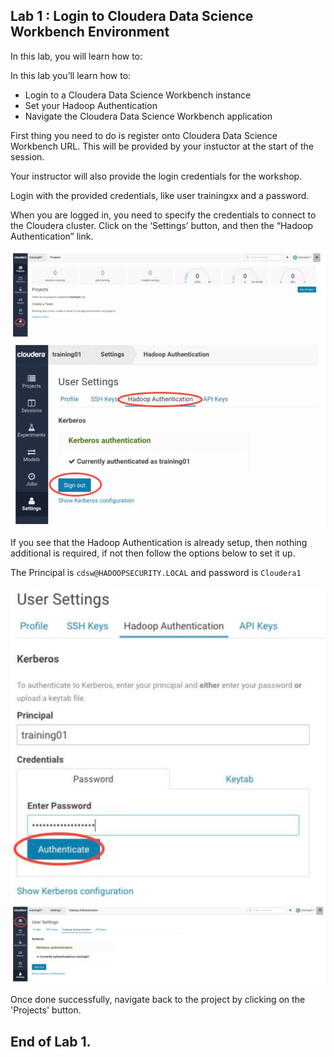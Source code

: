 ## Lab 1  : Login to Cloudera Data Science Workbench Environment

In this lab, you will learn how to: 

In this lab you’ll learn how to:

* Login to a Cloudera Data Science Workbench instance
* Set your Hadoop Authentication
* Navigate the Cloudera Data Science Workbench application

First thing you need to do is register onto Cloudera Data Science Workbench URL. This will be provided by your instuctor at the start of the session.  ​

Your instructor will also provide the login credentials for the workshop. 

Login with the provided credentials, like user trainingxx and a password.

When you are logged in, you need to specify the credentials to connect to the Cloudera cluster. Click on the ‘Settings’ button, and then the “Hadoop Authentication” link.

![Hadoop Setup](../images/cdswadmin01.jpg)
![Hadoop Setup](../images/cdswadmin02.jpg)

If you see that the Hadoop Authentication is already setup, then nothing additional is required, if not then follow the options below to set it up.

The Principal is ```cdsw@HADOOPSECURITY.LOCAL``` and password is ```Cloudera1```

![Hadoop Setup](../images/cdswadmin03.jpg)
![Hadoop Setup](../images/cdswadmin04.jpg)

Once done successfully, navigate back to the project by clicking on the 'Projects' button.

End of Lab 1.
---


